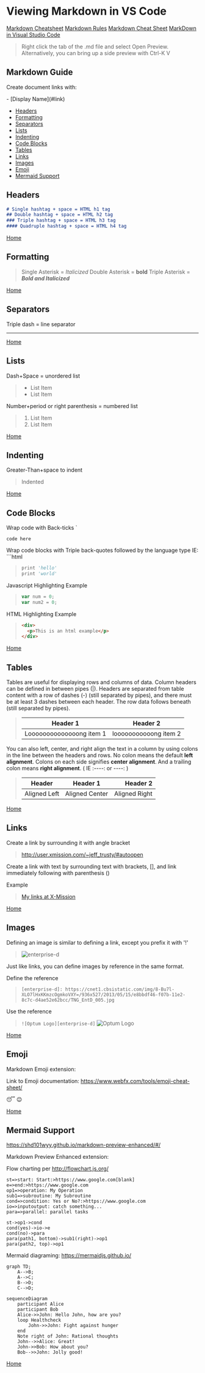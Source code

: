 # Viewing Markdown in VS Code
[Markdown Cheatsheet](https://devhints.io/markdown)
[Markdown Rules](https://github.com/DavidAnson/markdownlint/blob/v0.15.0/doc/Rules.md)
[Markdown Cheat Sheet](https://www.makeuseof.com/tag/printable-markdown-cheat-sheet/)
[MarkDown in Visual Studio Code](https://code.visualstudio.com/docs/languages/markdown)

> Right click the tab of the .md file and select Open Preview.
> Alternatively, you can bring up a side preview with Ctrl-K V

## Markdown Guide

Create document links with\:

\- \[Display Name]\(#link)

- [Headers](#headers)
- [Formatting](#formatting)
- [Separators](#separators)
- [Lists](#lists)
- [Indenting](#indenting)
- [Code Blocks](#code-blocks)
- [Tables](#tables)
- [Links](#links)
- [Images](#images)
- [Emoji](#emoji)
- [Mermaid Support](#mermaid-support)

## Headers

```md
# Single hashtag + space = HTML h1 tag
## Double hashtag + space = HTML h2 tag
### Triple hashtag + space = HTML h3 tag
#### Quadruple hashtag + space = HTML h4 tag
```

[Home](#markdown-guide)

## Formatting

> Single Asterisk = *Italicized*
> Double Asterisk = **bold**
> Triple Asterisk = ***Bold and Italicized***

[Home](#markdown-guide)

## Separators

  Triple dash = line separator

  ---

[Home](#markdown-guide)

## Lists

Dash+Space = unordered list

> - List Item
> - List Item

Number+period or right parenthesis = numbered list

> 1. List Item
> 2. List Item

[Home](#markdown-guide)

## Indenting

Greater-Than+space to indent

> Indented

[Home](#markdown-guide)

## Code Blocks

Wrap code with Back-ticks \`

`code here`

Wrap code blocks with Triple back-quotes followed by the language type IE: \```html

> ```vb
> print 'hello'
> print 'world'
> ```

Javascript Highlighting Example

> ```javascript
> var num = 0;
> var num2 = 0;
> ```

HTML Highlighting Example

> ```html
> <div>
>   <p>This is an html example</p>
> </div>
> ```

[Home](#markdown-guide)

## Tables

Tables are useful for displaying rows and columns of data.  Column headers can be defined in between pipes (|).  Headers are separated from table content with a row of dashes (-) (still separated by pipes), and there must be at least 3 dashes between each header.  The row data follows beneath (still separated by pipes).

> | Header 1                | Header 2              |
> | ----------------------- | --------------------- |
> |Loooooooooooooong item 1 | looooooooooong item 2 |

You can also left, center, and right align the text in a column by using colons in the line between the headers and rows.  No colon means the default **left alignment**.  Colons on each side signifies **center alignment**.  And a trailing colon means **right alignment**. ( IE :----: or ----: )

> | Header          | Header 1        | Header 2            |
> | --------------- | :-------------: | -------------------:|
> | Aligned Left    | Aligned Center  | Aligned Right       |

[Home](#markdown-guide)

## Links

Create a link by surrounding it with angle bracket

> <http://user.xmission.com/~jeff_trusty/#autoopen>

Create a link with text by surrounding text with brackets, [], and link immediately following with parenthesis ()

Example

> [My links at X-Mission](http://user.xmission.com/~jeff_trusty/#autoopen)

[Home](#markdown-guide)

## Images

Defining an image is similar to defining a link, except you prefix it with '!'

> ![enterprise-d](https://cnet1.cbsistatic.com/img/8-Bu7l-XLO7lHxKKmzcOgmkoVXY=/936x527/2013/05/15/e8bbdf46-f07b-11e2-8c7c-d4ae52e62bcc/TNG_EntD_005.jpg)

Just like links, you can define images by reference in the same format.

Define the reference

> `[enterprise-d]: https://cnet1.cbsistatic.com/img/8-Bu7l-XLO7lHxKKmzcOgmkoVXY=/936x527/2013/05/15/e8bbdf46-f07b-11e2-8c7c-d4ae52e62bcc/TNG_EntD_005.jpg`

[enterprise-d]: https://cnet1.cbsistatic.com/img/8-Bu7l-XLO7lHxKKmzcOgmkoVXY=/936x527/2013/05/15/e8bbdf46-f07b-11e2-8c7c-d4ae52e62bcc/TNG_EntD_005.jpg

Use the reference
> `![Optum Logo][enterprise-d]`
> ![Optum Logo][enterprise-d]

[Home](#markdown-guide)

## Emoji

Markdown Emoji extension:

Link to Emoji documentation:  <https://www.webfx.com/tools/emoji-cheat-sheet/>

:sleeping: :wink:

[Home](#markdown-guide)

## Mermaid Support

<https://shd101wyy.github.io/markdown-preview-enhanced/#/>

Markdown Preview Enhanced extension:

Flow charting per <http://flowchart.js.org/>

```flow
st=>start: Start:>https://www.google.com[blank]
e=>end:>https://www.google.com
op1=>operation: My Operation
sub1=>subroutine: My Subroutine
cond=>condition: Yes or No?:>https://www.google.com
io=>inputoutput: catch something...
para=>parallel: parallel tasks

st->op1->cond
cond(yes)->io->e
cond(no)->para
para(path1, bottom)->sub1(right)->op1
para(path2, top)->op1
```

Mermaid diagraming: <https://mermaidjs.github.io/>

```mermaid
graph TD;
    A-->B;
    A-->C;
    B-->D;
    C-->D;
```

```mermaid
sequenceDiagram
    participant Alice
    participant Bob
    Alice->>John: Hello John, how are you?
    loop Healthcheck
        John->>John: Fight against hunger
    end
    Note right of John: Rational thoughts
    John-->>Alice: Great!
    John->>Bob: How about you?
    Bob-->>John: Jolly good!
```

[Home](#markdown-guide)
